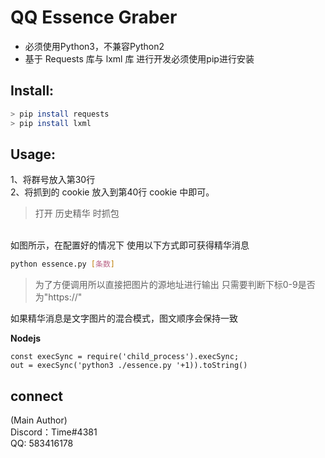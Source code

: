 # QQ Essence Graber

* 必须使用Python3，不兼容Python2
* 基于 Requests 库与 lxml 库 进行开发必须使用pip进行安装
## Install:

```bash
> pip install requests
> pip install lxml
```

## Usage:
1、将群号放入第30行<br>
2、将抓到的 cookie 放入到第40行 cookie 中即可。
> 打开 历史精华 时抓包

<br>如图所示，在配置好的情况下 使用以下方式即可获得精华消息
```bash
python essence.py [条数]
``` 
> 为了方便调用所以直接把图片的源地址进行输出
> 只需要判断下标0-9是否为"https://"

如果精华消息是文字图片的混合模式，图文顺序会保持一致

**Nodejs**
```nodejs
const execSync = require('child_process').execSync;
out = execSync('python3 ./essence.py '+1)).toString()
```
## connect
(Main Author)
<br>Discord：Time#4381
<br>QQ: 583416178

